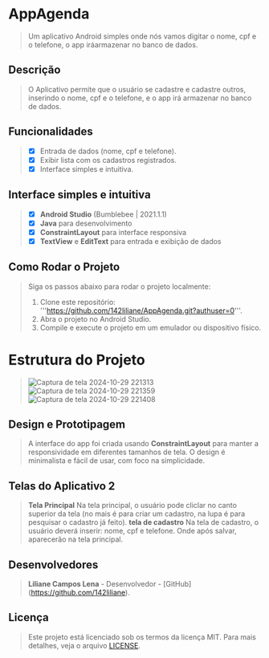 # AppAgenda
> Um aplicativo Android simples onde nós vamos digitar o nome, cpf e o telefone, o app iráarmazenar no banco de dados.

## Descrição
> O Aplicativo permite que o usuário se cadastre e cadastre outros, inserindo o nome, cpf e o telefone, e o app irá armazenar no banco de dados.

## Funcionalidades
> - [x] Entrada de dados (nome, cpf e telefone).
> - [x] Exibir lista com os cadastros registrados.
> - [x] Interface simples e intuitiva.

## Interface simples e intuitiva
> - [x] **Android Studio** (Bumblebee | 2021.1.1)
> - [x] **Java** para desenvolvimento
> - [x] **ConstraintLayout** para interface responsiva
> - [x] **TextView** e **EditText** para entrada e exibição de dados

## Como Rodar o Projeto
> Siga os passos abaixo para rodar o projeto localmente:
> 1. Clone este repositório:
>'''https://github.com/142liliane/AppAgenda.git?authuser=0'''.
> 2. Abra o projeto no Android Studio.
> 3. Compile e execute o projeto em um emulador ou dispositivo físico.

# Estrutura do Projeto
> ![Captura de tela 2024-10-29 221313](https://github.com/user-attachments/assets/baefc256-a4f6-4e47-901c-1ca6e7627db6)
> ![Captura de tela 2024-10-29 221359](https://github.com/user-attachments/assets/38abecea-87b1-479f-b544-debbacc770c2)
> ![Captura de tela 2024-10-29 221408](https://github.com/user-attachments/assets/0a970df0-c9ee-4b19-923f-3d00b12a407a)

##  Design e Prototipagem
> A interface do app foi criada usando **ConstraintLayout** para manter a responsividade em diferentes tamanhos de tela. 
> O design é minimalista e fácil de usar, com foco na simplicidade.

## Telas do Aplicativo 2
> **Tela Principal**
> Na tela principal, o usuário pode cliclar no canto superior da tela (no mais é para criar um cadastro, na lupa é para pesquisar o cadastro já feito).
> **tela de cadastro**
>  Na tela de cadastro, o usuário deverá inserir: nome, cpf e telefone. Onde após salvar, aparecerão na tela principal.

## Desenvolvedores
> **Liliane Campos Lena**  - Desenvolvedor - [GitHub] (https://github.com/142liliane).

## Licença 
> Este projeto está licenciado sob os termos da licença MIT. Para mais detalhes, veja o arquivo [LICENSE](LICENSE).
